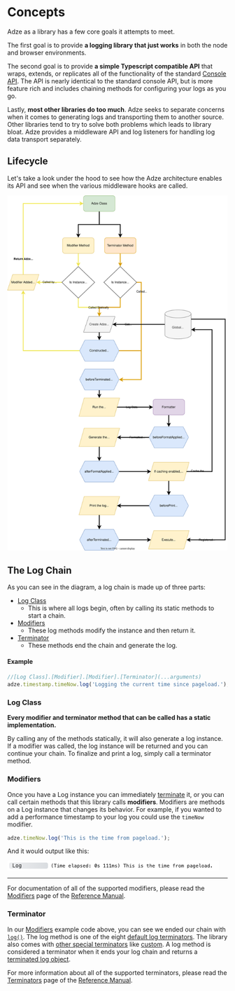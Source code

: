 # Concepts

Adze as a library has a few core goals it attempts to meet.

The first goal is to provide **a logging library that just works** in both the node and browser
environments.

The second goal is to provide **a simple Typescript compatible API** that wraps, extends, or replicates
all of the functionality of the standard [Console API](https://developer.mozilla.org/en-US/docs/Web/API/console).
The API is nearly identical to the standard console API, but is more feature rich and includes
chaining methods for configuring your logs as you go.

Lastly, **most other libraries do too much**. Adze seeks to separate concerns when it comes to
generating logs and transporting them to another source. Other libraries tend to try to solve both
problems which leads to library bloat. Adze provides a middleware API and log listeners for handling
log data transport separately.

## Lifecycle

Let's take a look under the hood to see how the Adze architecture enables its API and see when the
various middleware hooks are called.

![Lifecycle Diagram of Adze Logs](../assets/lifecycle.svg)

## The Log Chain

As you can see in the diagram, a log chain is made up of three parts:

- [Log Class](adze-class.md)
  - This is where all logs begin, often by calling its static methods to start a chain.
- [Modifiers](modifiers.md)
  - These log methods modify the instance and then return it.
- [Terminator](default-terminators.md)
  - These methods end the chain and generate the log.

#### Example

```typescript
//[Log Class].[Modifier].[Modifier].[Terminator](...arguments)
adze.timestamp.timeNow.log('Logging the current time since pageload.');
```

### Log Class

**Every modifier and terminator method that can be called has a static implementation.**

By calling any of the methods statically, it will also generate a log instance. If a modifier was
called, the log instance will be returned and you can continue your chain. To finalize and print a
log, simply call a terminator method.

### Modifiers

Once you have a Log instance you can immediately [terminate](terminators) it, or you can call
certain methods that this library calls **modifiers**. Modifiers are methods on a Log instance
that changes its behavior. For example, if you wanted to add a performance timestamp to your log you
could use the `timeNow` modifier.

```typescript
adze.timeNow.log('This is the time from pageload.');
```

And it would output like this:

![Adze log with time now modifier preview](./examples/concepts/modifier-example.png)

---

For documentation of all of the supported modifiers, please read the [Modifiers](../reference/modifiers.md) page of the
[Reference Manual](../reference/introduction.md).

### Terminator

In our [Modifiers](../reference/modifiers.md) example code above, you can see we ended our
chain with [`log()`](default-terminators.md#log). The log method is one of the eight [default log terminators](default-terminators.md).
The library also comes with [other special terminators](other-terminators.md) like
[custom](other-terminators.md#custom). A log method is considered a terminator when it
ends your log chain and returns a [terminated log object](data.md#terminated-log-object).

For more information about all of the supported terminators, please read the [Terminators](../reference/terminators.md) page of
the [Reference Manual](../reference/introduction.md).
